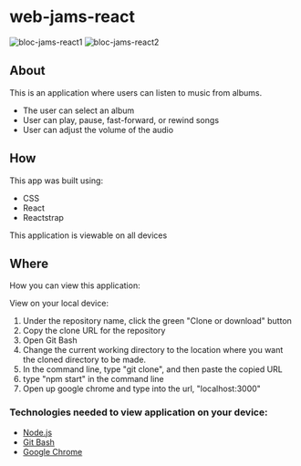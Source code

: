 # web-jams-react

![bloc-jams-react1](https://user-images.githubusercontent.com/38973991/45469116-cdbcb180-b6ed-11e8-8fc4-07cd18f25ccf.JPG)
![bloc-jams-react2](https://user-images.githubusercontent.com/38973991/45469132-da410a00-b6ed-11e8-88eb-b2fe0c6c97dc.JPG)

## About
This is an application where users can listen to music from albums. 
* The user can select an album
* User can play, pause, fast-forward, or rewind songs
* User can adjust the volume of the audio

## How
This app was built using:
* CSS
* React
* Reactstrap

This application is viewable on all devices

## Where
How you can view this application:
 
View on your local device:
1. Under the repository name, click the green "Clone or download" button
2. Copy the clone URL for the repository
3. Open Git Bash
4. Change the current working directory to the location where you want the cloned directory to be made.
5. In the command line, type "git clone", and then paste the copied URL
6. type "npm start" in the command line 
7. Open up google chrome and type into the url, "localhost:3000" 

### Technologies needed to view application on your device:
* [Node.js](https://nodejs.org/en/) 
* [Git Bash](https://git-scm.com/downloads)
* [Google Chrome](https://www.google.com/chrome/) 

